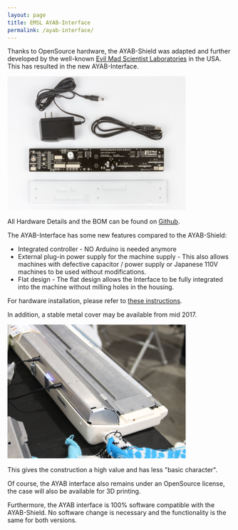 ```yaml
---
layout: page
title: EMSL AYAB-Interface
permalink: /ayab-interface/
---
```


Thanks to OpenSource hardware, the AYAB-Shield was adapted and further developed by the well-known [Evil Mad Scientist Laboratories](http://www.evilmadscientist.com/) in the USA. This has resulted in the new AYAB-Interface.

<img src="/assets/posts/ayab_interface.jpg" width="400">

All Hardware Details and the BOM can be found on [Github](https://github.com/AllYarnsAreBeautiful/ayab-hardware/tree/main/ayab-interface).

The AYAB-Interface has some new features compared to the AYAB-Shield:

* Integrated controller - NO Arduino is needed anymore
* External plug-in power supply for the machine supply - This also allows machines with defective capacitor / power supply or Japanese 110V machines to be used without modifications.
* Flat design - The flat design allows the Interface to be fully integrated into the machine without milling holes in the housing.

For hardware installation, please refer to [these instructions](http://wiki.evilmadscientist.com/AYAB_Hardware_Installation).


In addition, a stable metal cover may be available from mid 2017.

<img src="/assets/posts/housing.jpg" width="400">

This gives the construction a high value and has less "basic character".

Of course, the AYAB interface also remains under an OpenSource license, the case will also be available for 3D printing.

Furthermore, the AYAB interface is 100% software compatible with the AYAB-Shield. No software change is necessary and the functionality is the same for both versions.